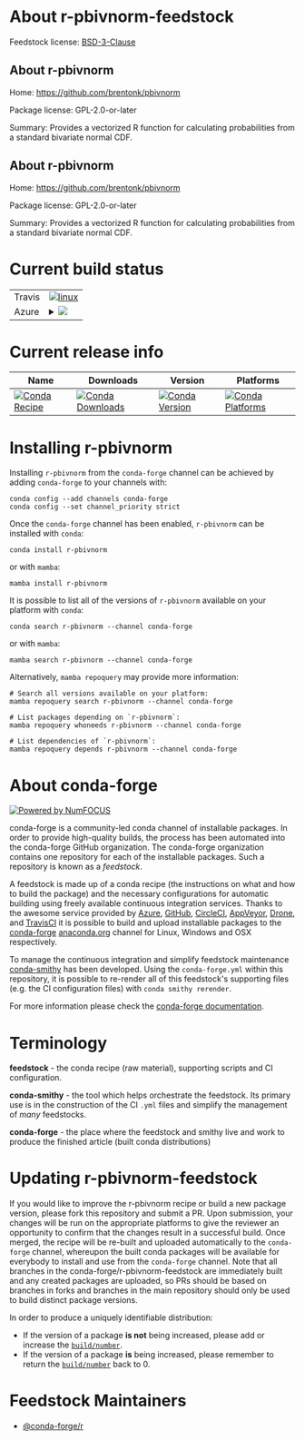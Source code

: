 About r-pbivnorm-feedstock
==========================

Feedstock license: [BSD-3-Clause](https://github.com/conda-forge/r-pbivnorm-feedstock/blob/main/LICENSE.txt)


About r-pbivnorm
----------------

Home: https://github.com/brentonk/pbivnorm

Package license: GPL-2.0-or-later

Summary: Provides a vectorized R function for calculating probabilities from a standard bivariate normal CDF.

About r-pbivnorm
----------------

Home: https://github.com/brentonk/pbivnorm

Package license: GPL-2.0-or-later

Summary: Provides a vectorized R function for calculating probabilities from a standard bivariate normal CDF.

Current build status
====================


<table><tr>
    <td>Travis</td>
    <td>
      <a href="https://app.travis-ci.com/conda-forge/r-pbivnorm-feedstock">
        <img alt="linux" src="https://img.shields.io/travis/com/conda-forge/r-pbivnorm-feedstock/main.svg?label=Linux">
      </a>
    </td>
  </tr>
    
  <tr>
    <td>Azure</td>
    <td>
      <details>
        <summary>
          <a href="https://dev.azure.com/conda-forge/feedstock-builds/_build/latest?definitionId=1427&branchName=main">
            <img src="https://dev.azure.com/conda-forge/feedstock-builds/_apis/build/status/r-pbivnorm-feedstock?branchName=main">
          </a>
        </summary>
        <table>
          <thead><tr><th>Variant</th><th>Status</th></tr></thead>
          <tbody><tr>
              <td>linux_64_r_base4.3</td>
              <td>
                <a href="https://dev.azure.com/conda-forge/feedstock-builds/_build/latest?definitionId=1427&branchName=main">
                  <img src="https://dev.azure.com/conda-forge/feedstock-builds/_apis/build/status/r-pbivnorm-feedstock?branchName=main&jobName=linux&configuration=linux%20linux_64_r_base4.3" alt="variant">
                </a>
              </td>
            </tr><tr>
              <td>linux_64_r_base4.4</td>
              <td>
                <a href="https://dev.azure.com/conda-forge/feedstock-builds/_build/latest?definitionId=1427&branchName=main">
                  <img src="https://dev.azure.com/conda-forge/feedstock-builds/_apis/build/status/r-pbivnorm-feedstock?branchName=main&jobName=linux&configuration=linux%20linux_64_r_base4.4" alt="variant">
                </a>
              </td>
            </tr><tr>
              <td>linux_aarch64_r_base4.3</td>
              <td>
                <a href="https://dev.azure.com/conda-forge/feedstock-builds/_build/latest?definitionId=1427&branchName=main">
                  <img src="https://dev.azure.com/conda-forge/feedstock-builds/_apis/build/status/r-pbivnorm-feedstock?branchName=main&jobName=linux&configuration=linux%20linux_aarch64_r_base4.3" alt="variant">
                </a>
              </td>
            </tr><tr>
              <td>linux_aarch64_r_base4.4</td>
              <td>
                <a href="https://dev.azure.com/conda-forge/feedstock-builds/_build/latest?definitionId=1427&branchName=main">
                  <img src="https://dev.azure.com/conda-forge/feedstock-builds/_apis/build/status/r-pbivnorm-feedstock?branchName=main&jobName=linux&configuration=linux%20linux_aarch64_r_base4.4" alt="variant">
                </a>
              </td>
            </tr><tr>
              <td>linux_ppc64le_r_base4.3</td>
              <td>
                <a href="https://dev.azure.com/conda-forge/feedstock-builds/_build/latest?definitionId=1427&branchName=main">
                  <img src="https://dev.azure.com/conda-forge/feedstock-builds/_apis/build/status/r-pbivnorm-feedstock?branchName=main&jobName=linux&configuration=linux%20linux_ppc64le_r_base4.3" alt="variant">
                </a>
              </td>
            </tr><tr>
              <td>linux_ppc64le_r_base4.4</td>
              <td>
                <a href="https://dev.azure.com/conda-forge/feedstock-builds/_build/latest?definitionId=1427&branchName=main">
                  <img src="https://dev.azure.com/conda-forge/feedstock-builds/_apis/build/status/r-pbivnorm-feedstock?branchName=main&jobName=linux&configuration=linux%20linux_ppc64le_r_base4.4" alt="variant">
                </a>
              </td>
            </tr><tr>
              <td>osx_64_r_base4.3</td>
              <td>
                <a href="https://dev.azure.com/conda-forge/feedstock-builds/_build/latest?definitionId=1427&branchName=main">
                  <img src="https://dev.azure.com/conda-forge/feedstock-builds/_apis/build/status/r-pbivnorm-feedstock?branchName=main&jobName=osx&configuration=osx%20osx_64_r_base4.3" alt="variant">
                </a>
              </td>
            </tr><tr>
              <td>osx_64_r_base4.4</td>
              <td>
                <a href="https://dev.azure.com/conda-forge/feedstock-builds/_build/latest?definitionId=1427&branchName=main">
                  <img src="https://dev.azure.com/conda-forge/feedstock-builds/_apis/build/status/r-pbivnorm-feedstock?branchName=main&jobName=osx&configuration=osx%20osx_64_r_base4.4" alt="variant">
                </a>
              </td>
            </tr><tr>
              <td>win_64_r_base4.3</td>
              <td>
                <a href="https://dev.azure.com/conda-forge/feedstock-builds/_build/latest?definitionId=1427&branchName=main">
                  <img src="https://dev.azure.com/conda-forge/feedstock-builds/_apis/build/status/r-pbivnorm-feedstock?branchName=main&jobName=win&configuration=win%20win_64_r_base4.3" alt="variant">
                </a>
              </td>
            </tr><tr>
              <td>win_64_r_base4.4</td>
              <td>
                <a href="https://dev.azure.com/conda-forge/feedstock-builds/_build/latest?definitionId=1427&branchName=main">
                  <img src="https://dev.azure.com/conda-forge/feedstock-builds/_apis/build/status/r-pbivnorm-feedstock?branchName=main&jobName=win&configuration=win%20win_64_r_base4.4" alt="variant">
                </a>
              </td>
            </tr>
          </tbody>
        </table>
      </details>
    </td>
  </tr>
</table>

Current release info
====================

| Name | Downloads | Version | Platforms |
| --- | --- | --- | --- |
| [![Conda Recipe](https://img.shields.io/badge/recipe-r--pbivnorm-green.svg)](https://anaconda.org/conda-forge/r-pbivnorm) | [![Conda Downloads](https://img.shields.io/conda/dn/conda-forge/r-pbivnorm.svg)](https://anaconda.org/conda-forge/r-pbivnorm) | [![Conda Version](https://img.shields.io/conda/vn/conda-forge/r-pbivnorm.svg)](https://anaconda.org/conda-forge/r-pbivnorm) | [![Conda Platforms](https://img.shields.io/conda/pn/conda-forge/r-pbivnorm.svg)](https://anaconda.org/conda-forge/r-pbivnorm) |

Installing r-pbivnorm
=====================

Installing `r-pbivnorm` from the `conda-forge` channel can be achieved by adding `conda-forge` to your channels with:

```
conda config --add channels conda-forge
conda config --set channel_priority strict
```

Once the `conda-forge` channel has been enabled, `r-pbivnorm` can be installed with `conda`:

```
conda install r-pbivnorm
```

or with `mamba`:

```
mamba install r-pbivnorm
```

It is possible to list all of the versions of `r-pbivnorm` available on your platform with `conda`:

```
conda search r-pbivnorm --channel conda-forge
```

or with `mamba`:

```
mamba search r-pbivnorm --channel conda-forge
```

Alternatively, `mamba repoquery` may provide more information:

```
# Search all versions available on your platform:
mamba repoquery search r-pbivnorm --channel conda-forge

# List packages depending on `r-pbivnorm`:
mamba repoquery whoneeds r-pbivnorm --channel conda-forge

# List dependencies of `r-pbivnorm`:
mamba repoquery depends r-pbivnorm --channel conda-forge
```


About conda-forge
=================

[![Powered by
NumFOCUS](https://img.shields.io/badge/powered%20by-NumFOCUS-orange.svg?style=flat&colorA=E1523D&colorB=007D8A)](https://numfocus.org)

conda-forge is a community-led conda channel of installable packages.
In order to provide high-quality builds, the process has been automated into the
conda-forge GitHub organization. The conda-forge organization contains one repository
for each of the installable packages. Such a repository is known as a *feedstock*.

A feedstock is made up of a conda recipe (the instructions on what and how to build
the package) and the necessary configurations for automatic building using freely
available continuous integration services. Thanks to the awesome service provided by
[Azure](https://azure.microsoft.com/en-us/services/devops/), [GitHub](https://github.com/),
[CircleCI](https://circleci.com/), [AppVeyor](https://www.appveyor.com/),
[Drone](https://cloud.drone.io/welcome), and [TravisCI](https://travis-ci.com/)
it is possible to build and upload installable packages to the
[conda-forge](https://anaconda.org/conda-forge) [anaconda.org](https://anaconda.org/)
channel for Linux, Windows and OSX respectively.

To manage the continuous integration and simplify feedstock maintenance
[conda-smithy](https://github.com/conda-forge/conda-smithy) has been developed.
Using the ``conda-forge.yml`` within this repository, it is possible to re-render all of
this feedstock's supporting files (e.g. the CI configuration files) with ``conda smithy rerender``.

For more information please check the [conda-forge documentation](https://conda-forge.org/docs/).

Terminology
===========

**feedstock** - the conda recipe (raw material), supporting scripts and CI configuration.

**conda-smithy** - the tool which helps orchestrate the feedstock.
                   Its primary use is in the construction of the CI ``.yml`` files
                   and simplify the management of *many* feedstocks.

**conda-forge** - the place where the feedstock and smithy live and work to
                  produce the finished article (built conda distributions)


Updating r-pbivnorm-feedstock
=============================

If you would like to improve the r-pbivnorm recipe or build a new
package version, please fork this repository and submit a PR. Upon submission,
your changes will be run on the appropriate platforms to give the reviewer an
opportunity to confirm that the changes result in a successful build. Once
merged, the recipe will be re-built and uploaded automatically to the
`conda-forge` channel, whereupon the built conda packages will be available for
everybody to install and use from the `conda-forge` channel.
Note that all branches in the conda-forge/r-pbivnorm-feedstock are
immediately built and any created packages are uploaded, so PRs should be based
on branches in forks and branches in the main repository should only be used to
build distinct package versions.

In order to produce a uniquely identifiable distribution:
 * If the version of a package **is not** being increased, please add or increase
   the [``build/number``](https://docs.conda.io/projects/conda-build/en/latest/resources/define-metadata.html#build-number-and-string).
 * If the version of a package **is** being increased, please remember to return
   the [``build/number``](https://docs.conda.io/projects/conda-build/en/latest/resources/define-metadata.html#build-number-and-string)
   back to 0.

Feedstock Maintainers
=====================

* [@conda-forge/r](https://github.com/conda-forge/r/)


